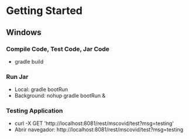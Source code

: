 # Getting Started

## Windows

### Compile Code, Test Code, Jar Code
*  gradle build

### Run Jar
* Local:      gradle bootRun
* Background: nohup gradle bootRun &

### Testing Application
* curl -X GET 'http://localhost:8081/rest/mscovid/test?msg=testing'
* Abrir navegador: http://localhost:8081/rest/mscovid/test?msg=testing


